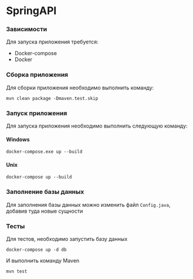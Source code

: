 # SpringAPI

### Зависимости
Для запуска приложения требуется:
- Docker-compose
- Docker


### Сборка приложения

Для сборки приложения необходимо выполнить команду:
```
mvn clean package -Dmaven.test.skip 
```

### Запуск приложения
Для запуска приложения необходимо выполнить следующую команду:
#### Windows
```
docker-compose.exe up --build
```
#### Unix
```
docker-compose up --build
```

### Заполнение базы данных

Для заполнения базы данных можно изменить файл `Config.java`, добавив туда новые сущности

### Тесты

Для тестов, необходимо запустить базу данных
```
docker-compose up -d db
```

И выполнить команду Maven

```
mvn test
```